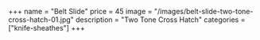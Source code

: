 +++
name = "Belt Slide"
price = 45
image = "/images/belt-slide-two-tone-cross-hatch-01.jpg"
description = "Two Tone Cross Hatch"
categories = ["knife-sheathes"]
+++
